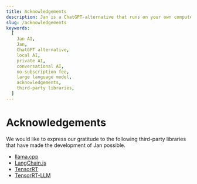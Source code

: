 ```yaml
---
title: Acknowledgements
description: Jan is a ChatGPT-alternative that runs on your own computer, with a local API server.
slug: /acknowledgements
keywords:
  [
    Jan AI,
    Jan,
    ChatGPT alternative,
    local AI,
    private AI,
    conversational AI,
    no-subscription fee,
    large language model,
    acknowledgements,
    third-party libraries,
  ]
---
```


<head>
    <meta name="description" content="Jan is a ChatGPT-alternative that runs on your own computer, with a local API server. Explore the third-party libraries that have contributed to the development of Jan."/>
    <meta name="keywords" content="Jan AI, Jan, ChatGPT alternative, local AI, private AI, conversational AI, no-subscription fee, large language model, acknowledgements, third-party libraries"/>
    <meta property="og:title" content="Acknowledgements - Jan"/>
    <meta property="og:description" content="Jan is a ChatGPT-alternative that runs on your own computer, with a local API server. Explore the third-party libraries that have contributed to the development of Jan."/>
    <meta property="og:url" content="https://jan.ai/acknowledgements"/>
    <meta name="twitter:card" content="summary"/>
    <meta name="twitter:title" content="Acknowledgements - Jan"/>
    <meta name="twitter:description" content="Jan is a ChatGPT-alternative that runs on your own computer, with a local API server. Explore the third-party libraries that have contributed to the development of Jan."/>
</head>

# Acknowledgements

We would like to express our gratitude to the following third-party libraries that have made the development of Jan possible.

- [llama.cpp](https://github.com/ggerganov/llama.cpp/blob/master/LICENSE)
- [LangChain.js](https://github.com/langchain-ai/langchainjs/blob/main/LICENSE)
- [TensorRT](https://github.com/NVIDIA/TensorRT/blob/main/LICENSE)
- [TensorRT-LLM](https://github.com/NVIDIA/TensorRT-LLM/blob/main/LICENSE)
